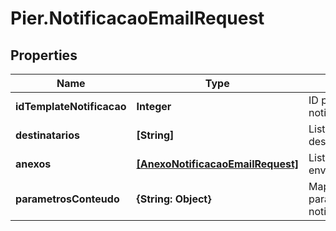 # Pier.NotificacaoEmailRequest

## Properties
Name | Type | Description | Notes
------------ | ------------- | ------------- | -------------
**idTemplateNotificacao** | **Integer** | ID para o template da notifica\u00C3\u00A7\u00C3\u00A3o. | [optional] 
**destinatarios** | **[String]** | Lista de email(s) do(s) destinat\u00C3\u00A1rio(s). | [optional] 
**anexos** | [**[AnexoNotificacaoEmailRequest]**](AnexoNotificacaoEmailRequest.md) | Lista de ids dos anexos a serem enviados. | [optional] 
**parametrosConteudo** | **{String: Object}** | Mapa de par\u00C3\u00A2metros para montagem da notifica\u00C3\u00A7\u00C3\u00A3o. | [optional] 


